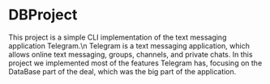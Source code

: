 # DBProject
This project is a simple CLI implementation of the text messaging application Telegram.\n
Telegram is a text messaging application, which allows online text messaging, groups, channels, and private chats.
In this project we implemented most of the features Telegram has, focusing on the DataBase part of the deal, which was the big part of the application.
